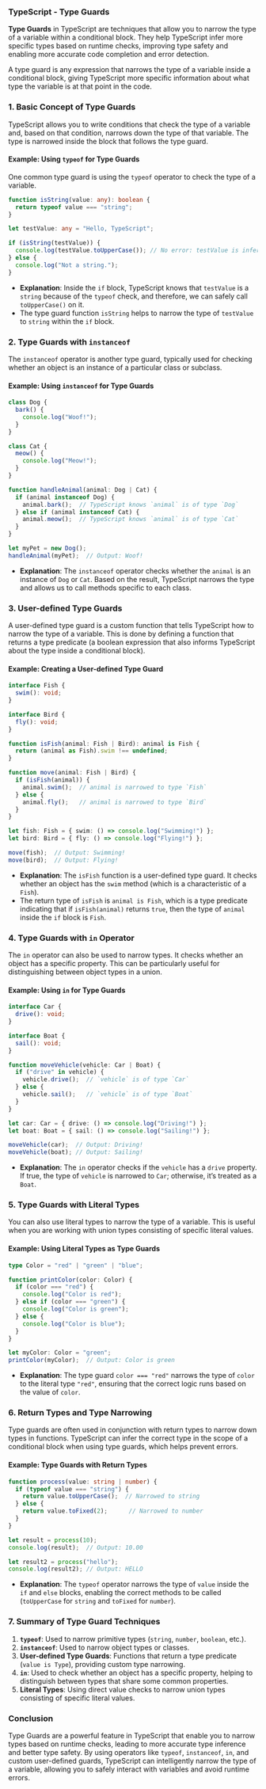 ### TypeScript - Type Guards

**Type Guards** in TypeScript are techniques that allow you to narrow the type of a variable within a conditional block. They help TypeScript infer more specific types based on runtime checks, improving type safety and enabling more accurate code completion and error detection.

A type guard is any expression that narrows the type of a variable inside a conditional block, giving TypeScript more specific information about what type the variable is at that point in the code.

### **1. Basic Concept of Type Guards**

TypeScript allows you to write conditions that check the type of a variable and, based on that condition, narrows down the type of that variable. The type is narrowed inside the block that follows the type guard.

#### **Example: Using `typeof` for Type Guards**
One common type guard is using the `typeof` operator to check the type of a variable.

```typescript
function isString(value: any): boolean {
  return typeof value === "string";
}

let testValue: any = "Hello, TypeScript";

if (isString(testValue)) {
  console.log(testValue.toUpperCase()); // No error: testValue is inferred as a string
} else {
  console.log("Not a string.");
}
```

- **Explanation**: Inside the `if` block, TypeScript knows that `testValue` is a `string` because of the `typeof` check, and therefore, we can safely call `toUpperCase()` on it.
- The type guard function `isString` helps to narrow the type of `testValue` to `string` within the `if` block.

### **2. Type Guards with `instanceof`**

The `instanceof` operator is another type guard, typically used for checking whether an object is an instance of a particular class or subclass.

#### **Example: Using `instanceof` for Type Guards**

```typescript
class Dog {
  bark() {
    console.log("Woof!");
  }
}

class Cat {
  meow() {
    console.log("Meow!");
  }
}

function handleAnimal(animal: Dog | Cat) {
  if (animal instanceof Dog) {
    animal.bark();  // TypeScript knows `animal` is of type `Dog`
  } else if (animal instanceof Cat) {
    animal.meow();  // TypeScript knows `animal` is of type `Cat`
  }
}

let myPet = new Dog();
handleAnimal(myPet);  // Output: Woof!
```

- **Explanation**: The `instanceof` operator checks whether the `animal` is an instance of `Dog` or `Cat`. Based on the result, TypeScript narrows the type and allows us to call methods specific to each class.

### **3. User-defined Type Guards**

A user-defined type guard is a custom function that tells TypeScript how to narrow the type of a variable. This is done by defining a function that returns a type predicate (a boolean expression that also informs TypeScript about the type inside a conditional block).

#### **Example: Creating a User-defined Type Guard**

```typescript
interface Fish {
  swim(): void;
}

interface Bird {
  fly(): void;
}

function isFish(animal: Fish | Bird): animal is Fish {
  return (animal as Fish).swim !== undefined;
}

function move(animal: Fish | Bird) {
  if (isFish(animal)) {
    animal.swim();  // animal is narrowed to type `Fish`
  } else {
    animal.fly();   // animal is narrowed to type `Bird`
  }
}

let fish: Fish = { swim: () => console.log("Swimming!") };
let bird: Bird = { fly: () => console.log("Flying!") };

move(fish);  // Output: Swimming!
move(bird);  // Output: Flying!
```

- **Explanation**: The `isFish` function is a user-defined type guard. It checks whether an object has the `swim` method (which is a characteristic of a `Fish`).
- The return type of `isFish` is `animal is Fish`, which is a type predicate indicating that if `isFish(animal)` returns `true`, then the type of `animal` inside the `if` block is `Fish`.

### **4. Type Guards with `in` Operator**

The `in` operator can also be used to narrow types. It checks whether an object has a specific property. This can be particularly useful for distinguishing between object types in a union.

#### **Example: Using `in` for Type Guards**

```typescript
interface Car {
  drive(): void;
}

interface Boat {
  sail(): void;
}

function moveVehicle(vehicle: Car | Boat) {
  if ("drive" in vehicle) {
    vehicle.drive();  // `vehicle` is of type `Car`
  } else {
    vehicle.sail();   // `vehicle` is of type `Boat`
  }
}

let car: Car = { drive: () => console.log("Driving!") };
let boat: Boat = { sail: () => console.log("Sailing!") };

moveVehicle(car);  // Output: Driving!
moveVehicle(boat); // Output: Sailing!
```

- **Explanation**: The `in` operator checks if the `vehicle` has a `drive` property. If true, the type of `vehicle` is narrowed to `Car`; otherwise, it’s treated as a `Boat`.

### **5. Type Guards with Literal Types**

You can also use literal types to narrow the type of a variable. This is useful when you are working with union types consisting of specific literal values.

#### **Example: Using Literal Types as Type Guards**

```typescript
type Color = "red" | "green" | "blue";

function printColor(color: Color) {
  if (color === "red") {
    console.log("Color is red");
  } else if (color === "green") {
    console.log("Color is green");
  } else {
    console.log("Color is blue");
  }
}

let myColor: Color = "green";
printColor(myColor);  // Output: Color is green
```

- **Explanation**: The type guard `color === "red"` narrows the type of `color` to the literal type `"red"`, ensuring that the correct logic runs based on the value of `color`.

### **6. Return Types and Type Narrowing**

Type guards are often used in conjunction with return types to narrow down types in functions. TypeScript can infer the correct type in the scope of a conditional block when using type guards, which helps prevent errors.

#### **Example: Type Guards with Return Types**

```typescript
function process(value: string | number) {
  if (typeof value === "string") {
    return value.toUpperCase();  // Narrowed to string
  } else {
    return value.toFixed(2);      // Narrowed to number
  }
}

let result = process(10);
console.log(result);  // Output: 10.00

let result2 = process("hello");
console.log(result2); // Output: HELLO
```

- **Explanation**: The `typeof` operator narrows the type of `value` inside the `if` and `else` blocks, enabling the correct methods to be called (`toUpperCase` for `string` and `toFixed` for `number`).

### **7. Summary of Type Guard Techniques**

1. **`typeof`**: Used to narrow primitive types (`string`, `number`, `boolean`, etc.).
2. **`instanceof`**: Used to narrow object types or classes.
3. **User-defined Type Guards**: Functions that return a type predicate (`value is Type`), providing custom type narrowing.
4. **`in`**: Used to check whether an object has a specific property, helping to distinguish between types that share some common properties.
5. **Literal Types**: Using direct value checks to narrow union types consisting of specific literal values.

### **Conclusion**

Type Guards are a powerful feature in TypeScript that enable you to narrow types based on runtime checks, leading to more accurate type inference and better type safety. By using operators like `typeof`, `instanceof`, `in`, and custom user-defined guards, TypeScript can intelligently narrow the type of a variable, allowing you to safely interact with variables and avoid runtime errors.

